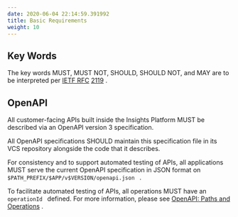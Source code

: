 ```yaml
---
date: 2020-06-04 22:14:59.391992
title: Basic Requirements
weight: 10
---
```

<div id="basic-requirements" class="section">


<div id="key-words" class="section">

## Key Words

The key words MUST, MUST NOT, SHOULD, SHOULD NOT, and MAY are to be
interpreted per [IETF RFC](https://www.ietf.org/rfc/rfc2119.txt)
[2119](https://www.ietf.org/rfc/rfc2119.txt) .

</div>

<div id="openapi" class="section">

## OpenAPI

All customer-facing APIs built inside the Insights Platform MUST be
described via an OpenAPI version 3 specification.

All OpenAPI specifications SHOULD maintain this specification file in
its VCS repository alongside the code that it describes.

For consistency and to support automated testing of APIs, all
applications MUST serve the current OpenAPI specification in JSON format
on `  $PATH_PREFIX/$APP/v$VERSION/openapi.json  ` .

To facilitate automated testing of APIs, all operations MUST have an ` 
operationId  ` defined. For more information, please see [OpenAPI: Paths
and
Operations](https://swagger.io/docs/specification/paths-and-operations/)
.

</div>

</div>